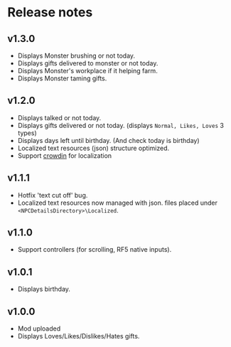 ﻿# Release notes

## v1.3.0
- Displays Monster brushing or not today.
- Displays gifts delivered to monster or not today.
- Displays Monster's workplace if it helping farm.
- Displays Monster taming gifts.

## v1.2.0
- Displays talked or not today.
- Displays gifts delivered or not today. (displays `Normal, Likes, Loves` 3 types)
- Displays days left until birthday. (And check today is birthday)
- Localized text resources (json) structure optimized.
- Support [crowdin](https://crowdin.com/project/rf5-npc-details) for localization

## v1.1.1
- Hotfix 'text cut off' bug.
- Localized text resources now managed with json. files placed under `<NPCDetailsDirectory>\Localized`. 

## v1.1.0
- Support controllers (for scrolling, RF5 native inputs).

## v1.0.1
- Displays birthday.

## v1.0.0
- Mod uploaded
- Displays Loves/Likes/Dislikes/Hates gifts.